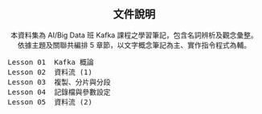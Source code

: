 <h2 align="center">文件說明</h2>

<p align="center">本資料集為 AI/Big Data 班 Kafka 課程之學習筆記，包含名詞辨析及觀念彙整。<br>
依據主題及關聯共編排 5 章節，以文字概念筆記為主、實作指令程式為輔。</p>

<pre>
Lesson 01  Kafka 概論
Lesson 02  資料流 (1)
Lesson 03  複製、分片與分段
Lesson 04  記錄檔與參數設定
Lesson 05  資料流 (2)
</pre>
